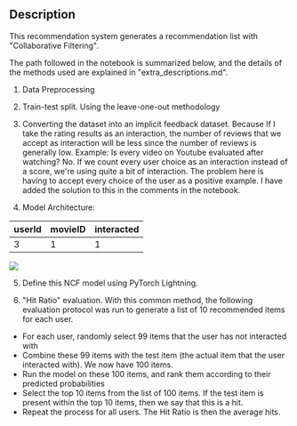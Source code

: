 ## Description

This recommendation system generates a recommendation list with "Collaborative Filtering".

The path followed in the notebook is summarized below, and the details of the methods used are explained in "extra_descriptions.md".



1. Data Preprocessing

2. Train-test split. Using the leave-one-out methodology 

3. Converting the dataset into an implicit feedback dataset. Because If I take the rating results as an interaction, the number of reviews that we accept as interaction will be less since the number of reviews is generally low. Example: Is every video on Youtube evaluated after watching? No. If we count every user choice as an interaction instead of a score, we're using quite a bit of interaction. The problem here is having to accept every choice of the user as a positive example. I have added the solution to this in the comments in the notebook.

4. Model Architecture:

| userId | movieID | interacted |
|-|-|-|
| 3 | 1 | 1 |

![](https://i.imgur.com/cNWbIce.png)

5.  Define this NCF model using PyTorch Lightning.

6. "Hit Ratio" evaluation. With this common method, the following evaluation protocol was run to generate a list of 10 recommended items for each user.

- For each user, randomly select 99 items that the user has not interacted with
- Combine these 99 items with the test item (the actual item that the user interacted with). We now have 100 items.
- Run the model on these 100 items, and rank them according to their predicted probabilities
- Select the top 10 items from the list of 100 items. If the test item is present within the top 10 items, then we say that this is a hit.
- Repeat the process for all users. The Hit Ratio is then the average hits.